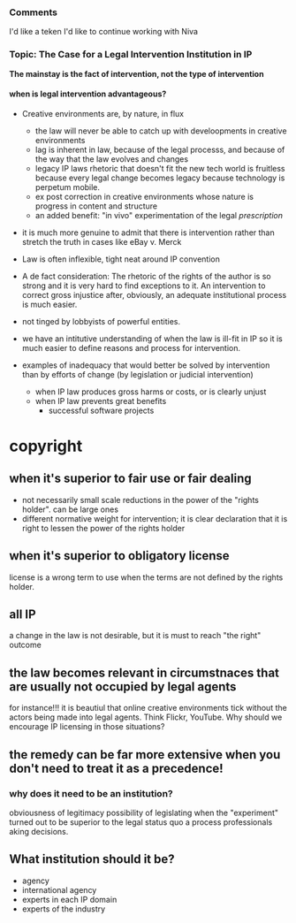 ### Comments
I'd like a teken
I'd like to continue working with Niva

### Topic: The Case for a Legal Intervention Institution in IP

**The mainstay is the fact of intervention, not the type of intervention**

#### when is legal intervention advantageous?
* Creative environments are, by nature, in flux
    * the law will never be able to catch up with develoopments in creative environments
    * lag is inherent in law, because of the legal processs, and because of the way that the law evolves and changes
    * legacy IP laws rhetoric that doesn't fit the new tech world is fruitless because every legal change becomes legacy because technology is perpetum mobile.
    * ex post correction in creative environments whose nature is progress in content and structure
    * an added benefit: "in vivo" experimentation of the legal *prescription*
* it is much more genuine to admit that there is intervention rather than stretch the truth in cases like eBay v. Merck
* Law is often inflexible, tight neat around IP convention
* A de fact consideration: The rhetoric of the rights of the author is so strong and it is very hard to find exceptions to it. An intervention to correct gross injustice after, obviously, an adequate institutional process is much easier.
* not tinged by lobbyists of powerful entities. 
    
* we have an intitutive understanding of when the law is ill-fit in IP so it is much easier to define reasons and process for intervention. 

* examples of inadequacy that would better be solved by intervention than by efforts of change (by legislation or judicial intervention)
    * when IP law produces gross harms or costs, or is clearly unjust
    * when IP law prevents great benefits
        * successful software projects

# copyright
## when it's superior to fair use or fair dealing
* not necessarily small scale reductions in the power of the "rights holder". 
can be large ones
* different normative weight for intervention; it is clear declaration that it is right to lessen the power of the rights holder


## when it's superior to obligatory license
license is a wrong term to use when the terms are not defined by the rights holder.

## all IP
a change in the law is not desirable, but it is must to reach "the right" outcome 

## the law becomes relevant in circumstnaces that are usually not occupied by legal agents
for instance!!! it is beautiul that online creative environments tick without the actors being made into legal agents. Think Flickr, YouTube. Why should we encourage IP licensing in those situations?

## the remedy can be far more extensive when you don't need to treat it as a precedence! 

### why does it need to be an institution?
obviousness of legitimacy
possibility of legislating when the "experiment" turned out to be superior to the legal status quo
a process
professionals aking decisions. 

## What institution should it be? 
* agency
* international agency
* experts in each IP domain
* experts of the industry
